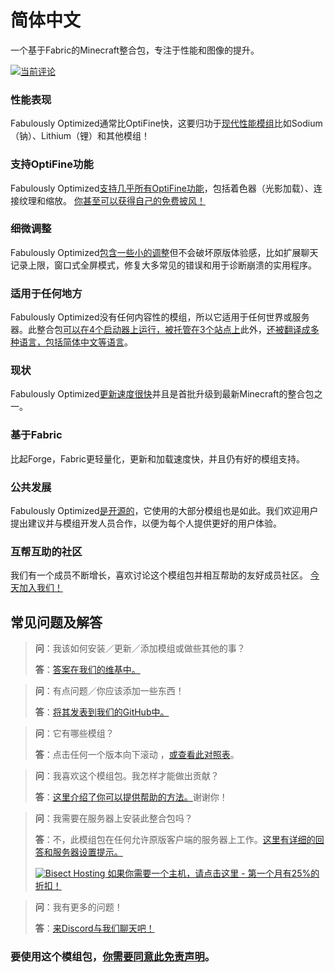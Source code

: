# 简体中文

一个基于Fabric的Minecraft整合包，专注于性能和图像的提升。

[![当前评论](https://img.youtube.com/vi/bb8G9X5Q_4I/hqdefault.jpg)](https://www.youtube.com/watch?v=bb8G9X5Q_4I)

### 性能表现

Fabulously Optimized通常比OptiFine快，这要归功于[现代性能模组][1]比如Sodium（钠）、Lithium（锂）和其他模组！

### 支持OptiFine功能

Fabulously Optimized[支持几乎所有OptiFine功能][2]，包括着色器（光影加载）、连接纹理和缩放。 [你甚至可以获得自己的免费披风！][3]

### 细微调整

Fabulously Optimized[包含一些小的调整][4]但不会破坏原版体验感，比如扩展聊天记录上限，窗口式全屏模式，修复大多常见的错误和用于诊断崩溃的实用程序。

### 适用于任何地方

Fabulously Optimized没有任何内容性的模组，所以它适用于任何世界或服务器。此整合包[可以在4个启动器上运行，被托管在3个站点上][6]此外，[还被翻译成多种语言，包括简体中文等语言][7]。

### 现状

Fabulously Optimized[更新速度很快][5]并且是首批升级到最新Minecraft的整合包之一。

### 基于Fabric

比起Forge，Fabric更轻量化，更新和加载速度快，并且仍有好的模组支持。

### 公共发展

Fabulously Optimized[是开源的][8]，它使用的大部分模组也是如此。我们欢迎用户提出建议并与模组开发人员合作，以便为每个人提供更好的用户体验。

### 互帮互助的社区

我们有一个成员不断增长，喜欢讨论这个模组包并相互帮助的友好成员社区。 [今天加入我们！][10]

## 常见问题及解答

> **问**：我该如何安装／更新／添加模组或做些其他的事？
> 
> **答**：[答案在我们的维基中。][11]


> **问**：有点问题／你应该添加一些东西！
> 
> **答**：[将其发表到我们的GitHub中。][8]


> **问**：它有哪些模组？
> 
> **答**：点击任何一个版本向下滚动 ，[或查看此对照表][12]。


> **问**：我喜欢这个模组包。我怎样才能做出贡献？
> 
> **答**：[这里介绍了你可以提供帮助的方法。][16]谢谢你！


> **问**：我需要在服务器上安装此整合包吗？
> 
> **答**：不，此模组包在任何允许原版客户端的服务器上工作。[这里有详细的回答和服务器设置提示。][13]
> 
> [![Bisect Hosting](https://i.ibb.co/gr9mSxW/image.png) 如果你需要一个主机，请点击这里 - 第一个月有25%的折扣！][14]


> **问**：我有更多的问题！
> 
> **答**：[来Discord与我们聊天吧！][10]

### 要使用这个模组包，[你需要同意此免责声明][15]。

[1]: https://github.com/Fabulously-Optimized/fabulously-optimized/blob/main/INCLUDED-MODS.md#smooth
[2]: https://fabulously-optimized.gitbook.io/modpack/readme/give-up-optifine
[3]: https://fabulously-optimized.gitbook.io/modpack/readme/free-cape
[4]: https://github.com/Fabulously-Optimized/fabulously-optimized/blob/main/INCLUDED-MODS.md#functional
[5]: https://github.com/Fabulously-Optimized/fabulously-optimized/blob/main/CHANGELOG.md
[6]: https://github.com/Fabulously-Optimized/fabulously-optimized#downloads
[7]: https://fabulously-optimized.gitbook.io/modpack/readme/language-support
[8]: https://github.com/Fabulously-Optimized/fabulously-optimized
[8]: https://github.com/Fabulously-Optimized/fabulously-optimized
[10]: https://fabulously-optimized.github.io/discord
[10]: https://fabulously-optimized.github.io/discord
[11]: https://fabulously-optimized.gitbook.io/modpack/
[12]: https://github.com/Fabulously-Optimized/fabulously-optimized/blob/main/INCLUDED-MODS.md
[13]: https://fabulously-optimized.gitbook.io/modpack/readme/server-setup
[14]: https://www.bisecthosting.com/clients/aff.php?aff=2604
[15]: https://github.com/Fabulously-Optimized/fabulously-optimized#disclaimers
[16]: https://github.com/Fabulously-Optimized/fabulously-optimized/blob/main/CONTRIBUTING.md
